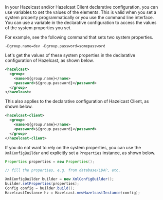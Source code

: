 
In your Hazelcast and/or Hazelcast Client declarative configuration, you can use variables to set the values of the elements. This is valid when you set a system property programmatically or you use the command line interface. You can use a variable in the declarative configuration to access the values of the system properties you set.

For example, see the following command that sets two system properties.

```
-Dgroup.name=dev -Dgroup.password=somepassword
```

Let's get the values of these system properties in the declarative configuration of Hazelcast, as shown below.

```xml
<hazelcast>
  <group>
    <name>${group.name}</name>
    <password>${group.password}</password>
  </group>
</hazelcast>
```

This also applies to the declarative configuration of Hazelcast Client, as shown below.

```xml
<hazelcast-client>
  <group>
    <name>${group.name}</name>
    <password>${group.password}</password>
  </group>
</hazelcast-client>
```

If you do not want to rely on the system properties, you can use the `XmlConfigBuilder` and explicitly set a `Properties` instance, as shown below.
 
```java
Properties properties = new Properties();

// fill the properties, e.g. from database/LDAP, etc.

XmlConfigBuilder builder = new XmlConfigBuilder();
builder.setProperties(properties);
Config config = builder.build();
HazelcastInstance hz = Hazelcast.newHazelcastInstance(config);
```

